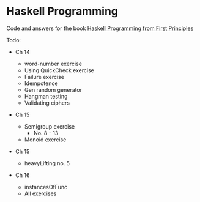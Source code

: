 # Haskell Programming

Code and answers for the book [Haskell Programming from First Principles](http://haskellbook.com/)

Todo:
* Ch 14
  * word-number exercise
  * Using QuickCheck exercise
  * Failure exercise
  * Idempotence
  * Gen random generator
  * Hangman testing
  * Validating ciphers

* Ch 15
  * Semigroup exercise
    * No. 8 - 13
  * Monoid exercise

* Ch 15
  * heavyLifting no. 5

* Ch 16
  * instancesOfFunc
  * All exercises
